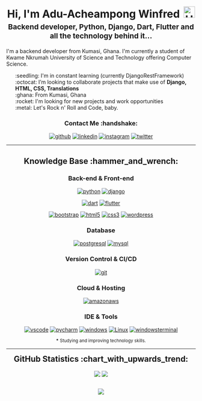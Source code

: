 
<!--
**winfred56/winfred56** is a ✨ _special_ ✨ repository because its `README.md` (this file) appears on your GitHub profile.

Here are some ideas to get you started:

- 🔭 I’m currently working on ...
- 🌱 I’m currently learning ...
- 👯 I’m looking to collaborate on ...
- 🤔 I’m looking for help with ...
- 💬 Ask me about ...
- 📫 How to reach me: ...
- 😄 Pronouns: ...
- ⚡ Fun fact: ...
-->
 

<h1 style="text-align: center;margin-bottom: 5px;">Hi, I'm Adu-Acheampong Winfred<img src="https://raw.githubusercontent.com/iampavangandhi/iampavangandhi/master/gifs/Hi.gif" alt="Hi" style="width: 30px;margin-left: 10px;"></h1>
<h3 style="font-size: 1.2rem; text-align: center;margin: 0 0 20px 0;">Backend developer, Python, Django, Dart, Flutter and all the technology behind it...</h3>
I'm a backend developer from Kumasi, Ghana. I'm currently a student of Kwame Nkrumah University of Science and Technology offering Computer Science.

<ul style="list-style: none;">
<li>:seedling: I'm in constant learning (currently DjangoRestFramework)</li>
<li>:octocat: I’m looking to collaborate projects that make use of <strong>Django, HTML, CSS, Translations</strong></li>
<li>:ghana: From Kumasi, Ghana</li>
<li>:rocket: I'm looking for new projects and work opportunities</li>
<li>:metal: Let's Rock n' Roll and Code, baby.</li>
</ul>
<div align="center">
<h3>Contact Me :handshake:</h3>
<a href="https://github.com/winfred56" target="_blank"><img src="https://img.shields.io/badge/-Winfred-black?logo=github&style=flat-square" alt="github"/></a>
<a href="https://www.linkedin.com/in/winfred-adu-acheampong-934623198" target="_blank"><img src="https://img.shields.io/badge/-Winfred-blue?logo=linkedin&style=flat-square" alt="linkedin"></a>
<a href="https://www.instagram.com/aa_winfred" target="_blank"><img src="https://img.shields.io/badge/-Winfred-black?logo=instagram&textColor=white&style=flat-square" alt="instagram"/></a>
<a href="https://www.twitter.com/aa_winfred" target="_blank"><img src="https://img.shields.io/badge/-Winfred-blue?logo=twitter&textColor=white&style=flat-square" alt="twitter"/></a>
</div>


---

<div align="center">
<h2>Knowledge Base :hammer_and_wrench:</h2>

<h3>Back-end & Front-end</h3>

<a href="https://www.python.org" target="_blank"><img src="https://img.shields.io/badge/Python-white.svg?style=for-the-badge&logo=python&logoColor=777BB4" alt="python"/></a>
<a href="https://www.djangoproject.com" target="_blank"><img src="https://img.shields.io/badge/Django-white.svg?style=for-the-badge&logo=django&logoColor=777BB4" alt="django"/></a>
 
<a href="https://www.dart.dev" target="_blank"><img src="https://img.shields.io/badge/Dart-white.svg?style=for-the-badge&logo=dart&logoColor=777BB4" alt="dart"/></a>
<a href="https://www.flutter.dev" target="_blank"><img src="https://img.shields.io/badge/Flutter-white.svg?style=for-the-badge&logo=flutter&logoColor=777BB4" alt="flutter"/></a>


<a href="https://getbootstrap.com/" target="_blank"><img src="https://img.shields.io/badge/-Bootstrap-white?logo=bootstrap&logoColor=7952B3&style=for-the-badge" alt="bootstrap"/></a>
<a href="https://html.spec.whatwg.org/multipage/" target="_blank"><img src="https://img.shields.io/badge/-HTML-white?logo=html5&style=for-the-badge" alt="html5"/></a>
<a href="https://www.w3.org/Style/CSS" target="_blank"><img src="https://img.shields.io/badge/-CSS-white?logo=css3&logoColor=1572B6&style=for-the-badge" alt="css3"/></a>
<a href="https://wordpress.com/" target="_blank"><img src="https://img.shields.io/badge/-wordpress-white?logo=wordpress&logoColor=21759B&style=for-the-badge" alt="wordpress"/></a>


<h3>Database</h3>

<a href="https://www.postgresql.org/" target="_blank"><img src="https://img.shields.io/badge/-postgresql-white?logo=postgresql&logoColor=4169E1&style=for-the-badge" alt="postgresql"/></a>
<a href="https://www.mysql.com/" target="_blank"><img src="https://img.shields.io/badge/-mysql-white?logo=mysql&logoColor=4479A1&style=for-the-badge" alt="mysql"/></a>

<!--<h3>Testing</h3>-->


<h3>Version Control & CI/CD</h3>
<a href="https://git-scm.com/" target="_blank"><img src="https://img.shields.io/badge/-git-white?logo=git&logoColor=F05032&style=for-the-badge" alt="git"/></a>

<h3>Cloud & Hosting</h3>

<a href="https://aws.amazon.com" target="_blank"><img src="https://img.shields.io/badge/-amazon_aws-white?logo=amazonaws&logoColor=232F3E&style=for-the-badge" alt="amazonaws"/></a>
  
<h3>IDE & Tools</h3>

<a href="https://www.code.visualstudio.com" target="_blank"><img src="https://img.shields.io/badge/-vscode-white?logo=vscode&logoColor=FF9800&style=for-the-badge" alt="vscode"/></a>
<a href="https://www.jetbrains.com/" target="_blank"><img src="https://img.shields.io/badge/-pycharm-white?logo=pycharm&logoColor=FF9800&style=for-the-badge" alt="pycharm"/></a>
<a href="https://www.microsoft.com/en-us/windows" target="_blank"><img src="https://img.shields.io/badge/-windows-white?logo=windows&logoColor=0078D6&style=for-the-badge" alt="windows"/></a>
 <a href="https://www.linux.org" target="_blank"><img src="https://img.shields.io/badge/-linux-white?logo=linux&logoColor=0078D6&style=for-the-badge" alt="Linux"/></a>
<a href="https://github.com/microsoft/terminal" target="_blank"><img src="https://img.shields.io/badge/-windows_terminal-white?logo=windowsterminal&logoColor=4D4D4D&style=for-the-badge" alt="windowsterminal"/></a>



<small><strong>*</strong> Studying and improving technology skills.</small>

---

<div align="center">
<h2 style="margin: 5px 10px;">GitHub Statistics :chart_with_upwards_trend:</h2> 
<div style="display: flex; align-items: center; justify-content: center;">

[![](https://github-readme-stats.vercel.app/api?username=winfred56&show_icons=true&theme=tokyonight&hide_border=true&locale=en)](https://github.com/winfred56)
[![](https://github-readme-streak-stats.herokuapp.com/?user=winfred56&theme=tokyonight&hide_border=true)](https://github.com/winfred56)

</div>
</div>

<div align="center">

![](https://komarev.com/ghpvc/?username=winfred56&style=flat-square)

</div>
